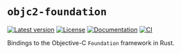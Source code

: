 # `objc2-foundation`

[![Latest version](https://badgen.net/crates/v/objc2-foundation)](https://crates.io/crates/objc2-foundation)
[![License](https://badgen.net/badge/license/MIT/blue)](../LICENSE.txt)
[![Documentation](https://docs.rs/objc2-foundation/badge.svg)](https://docs.rs/objc2-foundation/)
[![CI](https://github.com/madsmtm/objc2/actions/workflows/ci.yml/badge.svg)](https://github.com/madsmtm/objc2/actions/workflows/ci.yml)

Bindings to the Objective-C `Foundation` framework in Rust.
